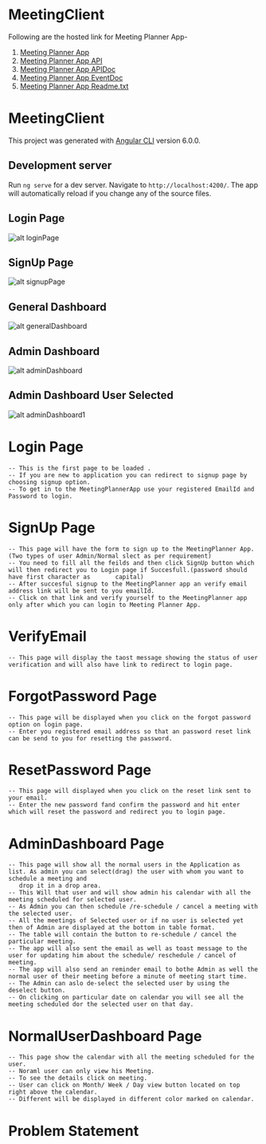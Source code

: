 # MeetingClient
Following are the hosted link for Meeting Planner App-

1) [Meeting Planner App](http://meetingplannerapp.hanumantpatil.co)
2) [Meeting Planner App API](http://api.meetingplannerapp.hanumantpatil.co)
3) [Meeting Planner App APIDoc](http://apidoc.meetingplannerapp.hanumantpatil.co)
4) [Meeting Planner App EventDoc](http://eventdoc.meetingplannerapp.hanumantpatil.co)
5) [Meeting Planner App Readme.txt](http://readme.meetingplannerapp.hanumantpatil.co)


# MeetingClient

This project was generated with [Angular CLI](https://github.com/angular/angular-cli) version 6.0.0.

## Development server

Run `ng serve` for a dev server. Navigate to `http://localhost:4200/`. The app will automatically reload if you change any of the source files.

## Login Page
![alt loginPage](https://github.com/HanumantChidrawar/meetingPlannerFrontend/blob/master/pageLook/meetingPlannerLogin.png)

## SignUp Page
![alt signupPage](https://github.com/HanumantChidrawar/meetingPlannerFrontend/blob/master/pageLook/meetingPlannerSignUp.png)

## General Dashboard
![alt generalDashboard](https://github.com/HanumantChidrawar/meetingPlannerFrontend/blob/master/pageLook/generalDashboard.png)

## Admin Dashboard
![alt adminDashboard](https://github.com/HanumantChidrawar/meetingPlannerFrontend/blob/master/pageLook/adminDashboard.png)

## Admin Dashboard User Selected
![alt adminDashboard1](https://github.com/HanumantChidrawar/meetingPlannerFrontend/blob/master/pageLook/adminDashboardSelected.png)

# Login Page

    -- This is the first page to be loaded .
    -- If you are new to application you can redirect to signup page by choosing signup option.
    -- To get in to the MeetingPlannerApp use your registered EmailId and Password to login.
    
# SignUp Page

    -- This page will have the form to sign up to the MeetingPlanner App.(Two types of user Admin/Normal slect as per requirement)
    -- You need to fill all the feilds and then click SignUp button which will then redirect you to Login page if Succesfull.(password should have first character as 		capital)
    -- After succesful signup to the MeetingPlanner app an verify email address link will be sent to you emailId.
    -- Click on that link and verify yourself to the MeetingPlanner app only after which you can login to Meeting Planner App.

# VerifyEmail

    -- This page will display the taost message showing the status of user verification and will also have link to redirect to login page.

# ForgotPassword Page

    -- This page will be displayed when you click on the forgot password option on login page.
    -- Enter you registered email address so that an password reset link can be send to you for resetting the password.

# ResetPassword Page

    -- This page will displayed when you click on the reset link sent to your email.
    -- Enter the new password fand confirm the password and hit enter which will reset the password and redirect you to login page.

# AdminDashboard Page

    -- This page will show all the normal users in the Application as list. As admin you can select(drag) the user with whom you want to schedule a meeting and 
       drop it in a drop area.
    -- This Will that user and will show admin his calendar with all the meeting scheduled for selected user.
    -- As Admin you can then schedule /re-schedule / cancel a meeting with the selected user.
    -- All the meetings of Selected user or if no user is selected yet then of Admin are displayed at the bottom in table format.
    -- The table will contain the button to re-schedule / cancel the particular meeting.
    -- The app will also sent the email as well as toast message to the user for updating him about the schedule/ reschedule / cancel of meeting.
    -- The app will also send an reminder email to bothe Admin as well the normal user of their meeting before a minute of meeting start time.
    -- The Admin can aslo de-select the selected user by using the deselect button.
    -- On clicking on particular date on calendar you will see all the meeting scheduled dor the selected user on that day.
    
# NormalUserDashboard Page

    -- This page show the calendar with all the meeting scheduled for the user.
    -- Noraml user can only view his Meeting.
    -- To see the details click on meeting.
    -- User can click on Month/ Week / Day view button located on top right above the calendar.
    -- Different will be displayed in different color marked on calendar.

# Problem Statement


